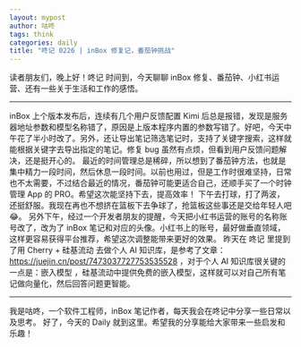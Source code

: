```yaml
---
layout: mypost
author: 咕咚
tags: think
categories: daily
title: "咚记 0226 | inBox 修复记，番茄钟挑战"
---
```


读者朋友们，晚上好！咚记 时间到，今天聊聊 inBox 修复、番茄钟、小红书运营、还有一些关于生活和工作的感悟。

---
inBox 上个版本发布后，连续有几个用户反馈配置 Kimi 后总是报错，发现是服务器地址参数和模型名称错了，原因是上版本程序内置的参数写错了。好吧，今天中午花了半小时改了。另外，还让导出笔记筛选笔记时，支持了关键字搜索，这样就能根据关键字去导出指定的笔记。修复 bug 虽然有点烦，但看到用户反馈问题解决，还是挺开心的。
最近的时间管理总是稀碎，所以想到了番茄钟方法，也就是集中精力一段时间，然后休息一段时间。以前也用过，但是工作时很难坚持，日常也不太需要，不过结合最近的情况，番茄钟可能更适合自己，还顺手买了一个时钟管理 App 的 PRO。希望这次能坚持下去，提高效率！
下午去打球，打了两波，还挺舒服。我现在再也不想挤在篮板下去争球了，抢篮板这些事还是交给年轻人吧😂。
另外下午，经过一个开发者朋友的提醒，今天把小红书运营的账号的名称账号改了，改为了 inBox 笔记和对应的头像。小红书上的账号，最好做垂直领域，这样更容易获得平台推荐，希望这次调整能带来更好的效果。
昨天在 咚记 里提到了用 Cherry + 硅基流动 去做个人 AI 知识库，是参考了文章：https://juejin.cn/post/7473037727753535528 ，对于个人 AI 知识库很关键的一点是：嵌入模型 ，硅基流动中提供免费的嵌入模型，这样就可以对自己所有笔记做向量化，然后回答问题更智能。

---
我是咕咚，一个软件工程师，inBox 笔记作者，每天我会在咚记中分享一些日常以及思考。
好了，今天的 Daily 就到这里。希望我的分享能给大家带来一些启发和乐趣！